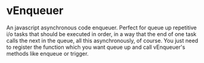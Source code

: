 # vEnqueuer
An javascript asynchronous code enqueuer. Perfect for queue up repetitive i/o tasks that should be executed in order, in a way that the end of one task calls the next in the queue, all this asynchronously, of course. You just need to register the function which you want queue up and call vEnqueuer's methods like enqueue or trigger.
